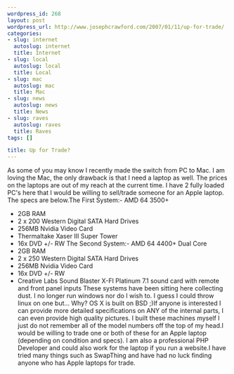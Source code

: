 ```yaml
--- 
wordpress_id: 268
layout: post
wordpress_url: http://www.josephcrawford.com/2007/01/11/up-for-trade/
categories: 
- slug: internet
  autoslug: internet
  title: Internet
- slug: local
  autoslug: local
  title: Local
- slug: mac
  autoslug: mac
  title: Mac
- slug: news
  autoslug: news
  title: News
- slug: raves
  autoslug: raves
  title: Raves
tags: []

title: Up for Trade?
---
```

As some of you may know I recently made the switch from PC to Mac.  I am loving the Mac, the only drawback is that I need a laptop as well.  The prices on the laptops are out of my reach at the current time.  I have 2 fully loaded PC's here that I would be willing to sell/trade someone for an Apple laptop.  The specs are below.<!--more-->The First System:- AMD 64 3500+
- 2GB RAM
- 2 x 200 Western Digital SATA Hard Drives
- 256MB Nvidia Video Card
- Thermaltake Xaser III Super Tower
- 16x DVD +/- RW
The Second System:- AMD 64 4400+ Dual Core
- 2GB RAM
- 2 x 250 Western Digital SATA Hard Drives
- 256MB Nvidia Video Card
- 16x DVD +/- RW
- Creative Labs Sound Blaster X-FI Platinum 7.1 sound card with remote and front panel inputs
These systems have been sitting here collecting dust.  I no longer run windows nor do I wish to.  I guess I could throw linux on one but... Why?  OS X is built on BSD ;)If anyone is interested I can provide more detailed specifications on ANY of the internal parts, I can even provide high quality pictures.  I built these machines myself I just do not remember all of the model numbers off the top of my head.I would be willing to trade one or both of these for an Apple laptop (depending on condition and specs).  I am also a professional PHP Developer and could also work for the laptop if you run a website.I have tried many things such as SwapThing and have had no luck finding anyone who has Apple laptops for trade.
